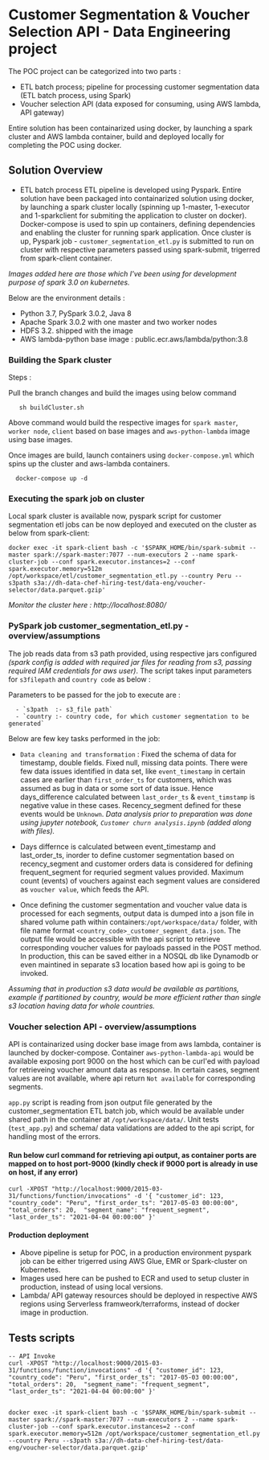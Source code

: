 

# Customer Segmentation & Voucher Selection API - Data Engineering project

The POC project can be categorized into two parts : 
  - ETL batch process; pipeline for processing customer segmentation data (ETL batch process, using Spark)
  - Voucher selection API  (data exposed for consuming, using AWS lambda, API gateway)

Entire solution has been containarized using docker, by launching a spark cluster and AWS lambda container, build and deployed locally for completing the POC using docker. 

## Solution Overview  

- ETL batch process
  ETL pipeline is developed using Pyspark. Entire solution have been packaged into containarized solution using docker, by launching a spark cluster locally (spinning up 1-master, 1-executor and 1-sparkclient for submiting the application to cluster on docker). Docker-compose is used to spin up containers, defining dependencies and enabling the cluster for running spark application. Once cluster is up, Pyspark job - `customer_segmentation_etl.py` is submitted to run on cluster with respective parameters passed using spark-submit, trigerred from spark-client container. 

_Images added here are those which I've been using for development purpose of spark 3.0 on kubernetes._

Below are the environment details : 
 - Python 3.7, PySpark 3.0.2, Java 8 
 - Apache Spark 3.0.2 with one master and two worker nodes
 - HDFS 3.2. shipped with the image
 - AWS lambda-python base image : public.ecr.aws/lambda/python:3.8

### Building the Spark cluster

Steps :

  Pull the branch changes and build the images using below command
  
 ``` 
    sh buildCluster.sh 
 ``` 
  Above command would build the respective images for `spark master`, `worker node`, `client` based on base images and `aws-python-lambda` image using base images.

  Once images are build, launch containers using `docker-compose.yml` which spins up the cluster and aws-lambda containers.  

 ``` 
   docker-compose up -d 
 ``` 
 

### Executing the spark job on cluster
Local spark cluster is available now, pyspark script for customer segmentation etl jobs can be now deployed and executed on the cluster as below from spark-client: 
  
```
docker exec -it spark-client bash -c '$SPARK_HOME/bin/spark-submit --master spark://spark-master:7077 --num-executors 2 --name spark-cluster-job --conf spark.executor.instances=2 --conf spark.executor.memory=512m /opt/workspace/etl/customer_segmentation_etl.py --country Peru --s3path s3a://dh-data-chef-hiring-test/data-eng/voucher-selector/data.parquet.gzip'
```

_Monitor the cluster here : http://localhost:8080/_



### PySpark job customer_segmentation_etl.py - overview/assumptions

The job reads data from s3 path provided, using respective jars configured _(spark config is added with required jar files for reading from s3, passing required IAM credentials for aws user)_. The script takes input parameters for `s3filepath` and `country code` as below : 

Parameters to be passed for the job to execute are : 

      - `s3path  :- s3_file path`  
      - `country :- country code, for which customer segmentation to be generated` 

Below are few key tasks performed in the job:
 - `Data cleaning and transformation` : Fixed the schema of data for timestamp, double fields. Fixed null, missing data points. There were few data issues identified in data set, like `event_timestamp` in certain cases are earlier than `first_order_ts` for customers, which was assumed as bug in data or some sort of data issue. Hence days_difference calculated between `last_order_ts` & `event_timstamp` is negative value in these cases. Recency_segment defined for these events would be `Unknown`. _Data analysis prior to preparation was done using jupyter notebook, `Customer churn analysis.ipynb` (added along with files)._
    
 - Days differnce is calculated between event_timestamp and last_order_ts, inorder to define customer segmentation based on recency_segment and customer orders data is considered for defining frequent_segment for requried segment values provided. Maximum count (events) of vouchers against each segment values are considered as `voucher value`, which feeds the API. 

 - Once defining the customer segmentation and voucher value data is processed for each segments, output data is dumped into a json file in shared volume path within containers:`/opt/workspace/data/` folder, with file name format  `<country_code>_customer_segment_data.json`. The output file would be accessible with the api script to retrieve corresponding voucher values for payloads passed in the POST method. In production, this can be saved either in a NOSQL db like Dynamodb or even maintined in separate s3 location based how api is going to be invoked. 
 
 _Assuming that in production s3 data would be available as partitions, example if partitioned by country, would be more efficient rather than single s3 location having data for whole countries._


### Voucher selection API -  overview/assumptions

API is containarized using docker base image from aws lambda, container is launched by docker-compose. Container `aws-python-lambda-api` would be available exposing port 9000 on the host which can be curl'ed with payload for retrieveing voucher amount data as response. In certain cases, segment values are not available, where api return `Not available` for corresponding segments. 

`app.py` script is reading from json output file generated by the customer_segmentation ETL batch job, which would be available under shared path in the container at `/opt/workspace/data/`. Unit tests (`test_app.py`) and schema/ data validations are added to the api script, for handling most of the errors.


#### Run below curl command for retrieving api output, as container ports are mapped on to host port-9000 (kindly check if 9000 port is already in use on host, if any error)

```
curl -XPOST "http://localhost:9000/2015-03-31/functions/function/invocations" -d '{ "customer_id": 123,   "country_code": "Peru", "first_order_ts": "2017-05-03 00:00:00", "total_orders": 20,  "segment_name": "frequent_segment",  "last_order_ts": "2021-04-04 00:00:00" }'
```


#### Production deployment 
- Above pipeline is setup for POC, in a production environment pyspark job can be either trigerred using AWS Glue, EMR or Spark-cluster on Kubernetes.
- Images used here can be pushed to ECR and used to setup cluster in production, instead of using local versions.
- Lambda/ API gateway resources should be deployed in respective AWS regions using Serverless framweork/terraforms, instead of docker image in production. 



## Tests scripts

```
-- API Invoke 
curl -XPOST "http://localhost:9000/2015-03-31/functions/function/invocations" -d '{ "customer_id": 123,   "country_code": "Peru", "first_order_ts": "2017-05-03 00:00:00", "total_orders": 20,  "segment_name": "frequent_segment",  "last_order_ts": "2021-04-04 00:00:00" }'


docker exec -it spark-client bash -c '$SPARK_HOME/bin/spark-submit --master spark://spark-master:7077 --num-executors 2 --name spark-cluster-job --conf spark.executor.instances=2 --conf spark.executor.memory=512m /opt/workspace/customer_segmentation_etl.py --country Peru --s3path s3a://dh-data-chef-hiring-test/data-eng/voucher-selector/data.parquet.gzip'

```
